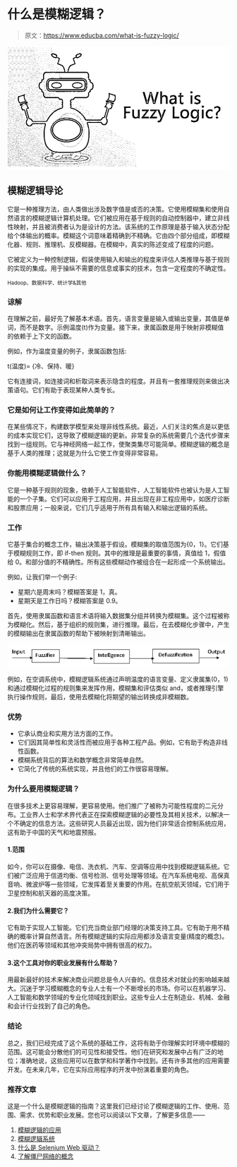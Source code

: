 # 什么是模糊逻辑？

> 原文：<https://www.educba.com/what-is-fuzzy-logic/>

![What is Fuzzy Logic](img/68d39b018ac6c933f00c695ae92aeb90.png)



## 模糊逻辑导论

它是一种推理方法，由人类做出涉及数字值是或否的决策。它使用模糊集和使用自然语言的模糊逻辑计算机处理。它们被应用在基于规则的自动控制器中，建立非线性映射，并且被消费者认为是设计的方法。该系统的工作原理是基于输入状态分配给个体输出的概率。模糊这个词意味着精确到不精确。它由四个部分组成，即模糊化器、规则、推理机、反模糊器。在模糊中，真实的陈述变成了程度的问题。

它被定义为一种控制逻辑，假装使用输入和输出的程度来评估人类推理与基于规则的实现的集成。用于操纵不需要的信息或事实的技术，包含一定程度的不确定性。

<small>Hadoop、数据科学、统计学&其他</small>

### 谅解

在理解之前，最好先了解基本术语。首先，语言变量是输入或输出变量，其值是单词，而不是数字。示例温度(t)作为变量。接下来，隶属函数是用于映射非模糊值的依赖于上下文的函数。

例如，作为温度变量的例子，隶属函数包括:

t(温度)= {冷、保持、暖}

它有连接词，如连接词和析取词来表示隐含的程度。并且有一套推理规则来做出决策语句。它们有助于表现某种人类专长。

### 它是如何让工作变得如此简单的？

在某些情况下，构建数学模型来处理非线性系统。最近，人们关注的焦点是以更低的成本实现它们，这导致了模糊逻辑的更新。非常复杂的系统需要几个迭代步骤来找到一组规则。它与神经网络一起工作，使聚类集尽可能简单。模糊逻辑的概念是基于人类的推理；这就是为什么它使工作变得非常容易。

### 你能用模糊逻辑做什么？

它是一种基于规则的现象，依赖于人工智能软件，人工智能软件也被认为是人工智能的一个子集。它们可以应用于工程应用，并且出现在非工程应用中，如医疗诊断和股票应用；一般来说，它们几乎适用于所有具有输入和输出逻辑的系统。

### 工作

它基于集合的概念工作，输出决策基于假设。模糊集的取值范围为{0，1}。它们基于模糊规则工作，即 if-then 规则。其中的推理是最重要的事情，真值给 1，假值给 0。和部分值的不精确性。所有这些模糊动作被组合在一起形成一个系统输出。

例如，让我们举一个例子:

*   星期六是周末吗？模糊答案是 1，真。
*   星期天是工作日吗？模糊答案是 0.9。

首先，使用隶属函数和语言术语将输入数据集分组并转换为模糊集。这个过程被称为模糊化。然后，基于组织的规则集，进行推理。最后，在去模糊化步骤中，产生的模糊输出在隶属函数的帮助下被映射到清晰输出。

![Fuzzy Logic](img/76e90526172a93a69bc48f1ffa9b85c8.png)



例如，在空调系统中，模糊逻辑系统通过声明温度的语言变量、定义隶属集(0，1)和通过模糊化过程的规则集来发挥作用，模糊集和评估类似 and，或者推理引擎执行操作规则，最后，使用去模糊化将期望的输出转换成非模糊数。

### 优势

*   它承认商业和实用方法方面的工作。
*   它们因其简单性和灵活性而被应用于各种工程产品。例如，它有助于构造非线性函数。
*   模糊系统背后的算法和数学概念非常简单自然。
*   它简化了传统的系统实现，并且他们的工作很容易理解。

### 为什么要用模糊逻辑？

在很多技术上更容易理解，更容易使用。他们推广了被称为可能性程度的二元分布。工业界人士和学术界代表正在探索模糊逻辑的必要性及其相关技术，以解决一个不确定的信息方法。这些研究人员最近出现，因为他们非常适合控制系统应用，这有助于中国的天气和地震预报。

#### 1.范围

如今，你可以在摄像、电信、洗衣机、汽车、空调等应用中找到模糊逻辑系统。它们被广泛应用于信道均衡、信号检测、信号处理等领域。在汽车系统电视、高保真音响、微波炉等一些领域，它发挥着至关重要的作用。在航空航天领域，它们用于卫星控制和航天器的高度决策。

#### 2.我们为什么需要它？

它有助于实现人工智能。它们充当商业部门经理的决策支持工具。它有助于用不精确的概率计算自然语言。所有模糊逻辑的实际应用都涉及语言变量(精度的概念)。他们在医药等领域和其他冲突局势中拥有很高的权力。

#### 3.这个工具对你的职业发展有什么帮助？

用最新最好的技术来解决商业问题总是令人兴奋的。信息技术对就业的影响越来越大。沉迷于学习模糊概念的专业人士有一个不断增长的市场。你可以在机器学习、人工智能和数学领域的专业化领域找到职业。这些专业人士在制造业、机械、金融和会计行业找到了自己的角色。

### 结论

总之，我们已经完成了这个系统的基础工作，这将有助于你理解实时环境中模糊的范围。这可能会分散他们的可见性和接受性。他们在研究和发展中占有广泛的地位；准确地说，这些应用可以在数学和科学著作中找到。还有许多其他的应用需要开发。在未来几年，它在实际应用程序的开发中扮演着重要的角色。

### 推荐文章

这是一个什么是模糊逻辑的指南？这里我们已经讨论了模糊逻辑的工作、使用、范围、需求、优势和职业发展。您也可以阅读以下文章，了解更多信息——

1.  [模糊逻辑的应用](https://www.educba.com/applications-of-fuzzy-logic/)
2.  [模糊逻辑系统](https://www.educba.com/fuzzy-logic-system/)
3.  [什么是 Selenium Web 驱动？](https://www.educba.com/what-is-selenium-web-driver/)
4.  [了解僵尸网络的概念](https://www.educba.com/what-is-botnet/)





